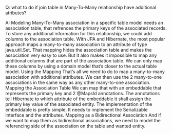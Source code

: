 Q: what to do if join table in Many-To-Many relationship have additional atributes?

A:
    Modeling Many-To-Many association in a specific table model needs an association table, that refrences the primary keys of the associated records.
    To store any additional information for this relationship, we could add columns to the association table.
    With JPA and Hibernate, the most popular approach maps a many-to-many association to an attribute of type java.util.Set. 
    That mapping hides the association table and makes the association very easy to use.
    But it also makes it impossible to map any additional columns that are part of the association table.
    We can only map these columns by using a domain model that’s closer to the actual table model. 
    Using the Mapping
        That’s all we need to do to map a many-to-many association with additional attributes.
        We can then use the 2 many-to-one associations in the same way as any other many-to-one association.
    Mapping the Association Table
        We can map that with an embeddable that represents the primary key and 2 @MapsId annotations.
        The annotations tell Hibernate to which attribute of the embeddable it shall assign the primary key value of the associated entity.
        The implementation of the embeddable is pretty simple. It needs to implement the Serializable interface and the attributes. 
    Mapping as a Bidirectional Association
        And if we want to map them as bidirectional associations, we need to model the referencing side of the association on the table and wanted entity.


        
        




    
